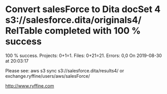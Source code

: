 # Convert salesForce to Dita docSet 4 s3://salesforce.dita/originals4/ RelTable completed with 100 % success

100 % success. Projects: 0+1=1.  Files: 0+21=21. Errors: 0,0  On 2019-08-30 at 20:03:17



Please see: aws s3 sync s3://salesforce.dita/results4/ or exchange.ryffine/users/aws/salesForce/

http://www.ryffine.com
